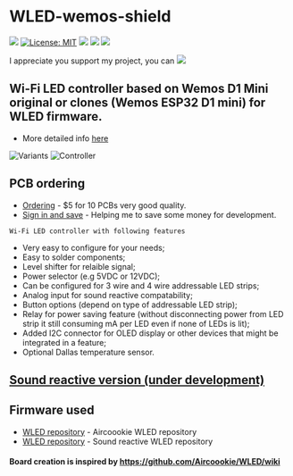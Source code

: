 # WLED-wemos-shield
 
[![](https://img.shields.io/github/v/release/srg74/WLED-wemos-shield)](https://img.shields.io/github/v/release/srg74/WLED-wemos-shield)
[![License: MIT](https://img.shields.io/badge/License-MIT-blue.svg?style=flat-square)](https://github.com/srg74/WLED-wemos-shield/blob/master/LICENSE)
[![](https://img.shields.io/static/v1?label=Localized&message=firmware&color=blue&style=flat-square)](https://github.com/srg74/WLED-wemos-shield/tree/master/resources/Firmware)
[![](https://img.shields.io/static/v1?label=WLED&message=firmware&color=green&style=flat-square)](https://github.com/Aircoookie/WLED/releases)
[![](https://img.shields.io/static/v1?label=WLED&message=app&color=green&style=flat-square)](https://github.com/Aircoookie/WLED-App)

I appreciate you support my project, you can [![](https://www.paypalobjects.com/en_US/i/btn/btn_donateCC_LG.gif)](https://www.paypal.com/cgi-bin/webscr?cmd=_s-xclick&hosted_button_id=VU7L89Z2RR7S4&source=url)

## Wi-Fi LED controller based on Wemos D1 Mini original or clones (Wemos ESP32 D1 mini) for WLED firmware.
-   More detailed info <a href=https://github.com/srg74/WLED-wemos-shield/wiki>here
</a>

![Variants](https://github.com/srg74/WLED-wemos-shield/blob/master/resources/Images/esp32-esp8266.jpg)
![Controller](https://github.com/srg74/WLED-wemos-shield/blob/master/resources/Images/Shield-v1.1-3D.png)

## PCB ordering

-   [Ordering](https://www.pcbway.com/project/shareproject/WLED_wemos_shield.html) - $5 for 10 PCBs very good quality.
-   [Sign in and save](https://www.pcbway.com/setinvite.aspx?inviteid=83580) - Helping me to save some money for development.
```
Wi-Fi LED controller with following features
```
-   Very easy to configure for your needs;
-   Easy to solder components;
-   Level shifter for relaible signal;
-   Power selector (e.g 5VDC or 12VDC);
-   Can be configured for 3 wire and 4 wire addressable LED strips;
-   Analog input for sound reactive compatability;
-   Button options (depend on type of addressable LED strip);
-   Relay for power saving feature (without disconnecting power from LED strip it still consuming mA per LED even if none of LEDs is lit);
-   Added I2C connector for OLED display or other devices that might be integrated in a feature;
-   Optional Dallas temperature sensor.

## <a href="https://github.com/srg74/WLED-wemos-shield/tree/master/resources/Sound">Sound reactive version (under development)</a>

## Firmware used

-   [WLED repository](https://github.com/Aircoookie/WLED) - Aircoookie WLED repository
-   [WLED repository](https://github.com/atuline/WLED) - Sound reactive WLED repository
#### Board creation is inspired by https://github.com/Aircoookie/WLED/wiki
